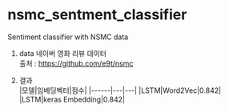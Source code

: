 # nsmc_sentment_classifier
Sentiment classifier with NSMC data

1. data
네이버 영화 리뷰 데이터  
출처 : https://github.com/e9t/nsmc

2. 결과  
|모델|임베딩벡터|점수|
|------|---|---|
|LSTM|Word2Vec|0.842|
|LSTM|keras Embedding|0.842|

